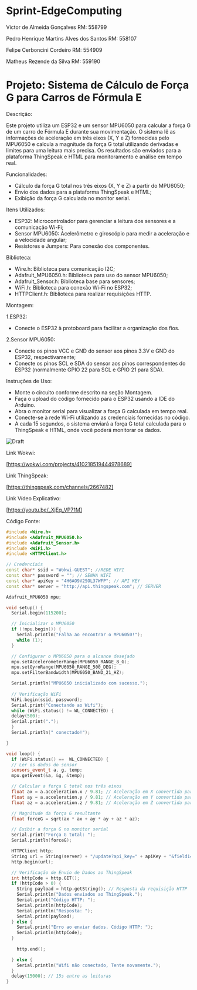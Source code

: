 # Sprint-EdgeComputing

Victor de Almeida Gonçalves RM: 558799

Pedro Henrique Martins Alves dos Santos RM: 558107

Felipe Cerboncini Cordeiro RM: 554909

Matheus Rezende da Silva RM: 559190

# Projeto: Sistema de Cálculo de Força G para Carros de Fórmula E

Descrição:

Este projeto utiliza um ESP32 e um sensor MPU6050 para calcular a força G de um carro de Fórmula E durante sua movimentação. O sistema lê as informações de aceleração em três eixos (X, Y e Z) fornecidas pelo MPU6050 e calcula a magnitude da força G total utilizando derivadas e limites para uma leitura mais precisa. Os resultados são enviados para a plataforma ThingSpeak e HTML para monitoramento e análise em tempo real.

Funcionalidades:

- Cálculo da força G total nos três eixos (X, Y e Z) a partir do MPU6050;
- Envio dos dados para a plataforma ThingSpeak e HTML;
- Exibição da força G calculada no monitor serial.

Itens Utilizados:

- ESP32: Microcontrolador para gerenciar a leitura dos sensores e a comunicação Wi-Fi;
- Sensor MPU6050: Acelerômetro e giroscópio para medir a aceleração e a velocidade angular;
- Resistores e Jumpers: Para conexão dos componentes.

Biblioteca: 

- Wire.h: Biblioteca para comunicação I2C;
- Adafruit_MPU6050.h: Biblioteca para uso do sensor MPU6050;
- Adafruit_Sensor.h: Biblioteca base para sensores;
- WiFi.h: Biblioteca para conexão Wi-Fi no ESP32;
- HTTPClient.h: Biblioteca para realizar requisições HTTP.

Montagem:

1.ESP32:

- Conecte o ESP32 à protoboard para facilitar a organização dos fios.

2.Sensor MPU6050:

- Conecte os pinos VCC e GND do sensor aos pinos 3.3V e GND do ESP32, respectivamente;
- Conecte os pinos SCL e SDA do sensor aos pinos correspondentes do ESP32 (normalmente GPIO 22 para SCL e GPIO 21 para SDA).

Instruções de Uso:

- Monte o circuito conforme descrito na seção Montagem.
- Faça o upload do código fornecido para o ESP32 usando a IDE do Arduino.
- Abra o monitor serial para visualizar a força G calculada em tempo real.
- Conecte-se à rede Wi-Fi utilizando as credenciais fornecidas no código.
- A cada 15 segundos, o sistema enviará a força G total calculada para o ThingSpeak e HTML, onde você poderá monitorar os dados.

![Draft](https://github.com/user-attachments/assets/166a5070-f818-4d4f-8588-fbef1ffc6ed3)

Link Wokwi: 

[https://wokwi.com/projects/410218519444978689]

Link ThingSpeak: 

[https://thingspeak.com/channels/2667482]

Link Vídeo Explicativo:

[https://youtu.be/_XjEq_VP71M]

Código Fonte: 

```c++
#include <Wire.h>
#include <Adafruit_MPU6050.h>
#include <Adafruit_Sensor.h>
#include <WiFi.h>
#include <HTTPClient.h>

// Credenciais 
const char* ssid = "Wokwi-GUEST"; //REDE WIFI 
const char* password = ""; // SENHA WIFI
const char* apiKey = "4H6AO9V2SOL37WFP"; // API KEY 
const char* server = "http://api.thingspeak.com"; // SERVER 

Adafruit_MPU6050 mpu;

void setup() {
  Serial.begin(115200);

  // Inicializar o MPU6050
  if (!mpu.begin()) {
    Serial.println("Falha ao encontrar o MPU6050!");
    while (1);
  }

  // Configurar o MPU6050 para o alcance desejado
  mpu.setAccelerometerRange(MPU6050_RANGE_8_G);
  mpu.setGyroRange(MPU6050_RANGE_500_DEG);
  mpu.setFilterBandwidth(MPU6050_BAND_21_HZ);

  Serial.println("MPU6050 inicializado com sucesso.");
  
  // Verificação WiFi
  WiFi.begin(ssid, password);
  Serial.print("Conectando ao Wifi");
  while (WiFi.status() != WL_CONNECTED) {
  delay(500);
  Serial.print(".");
  }
  Serial.println(" conectado!");

}

void loop() {
  if (WiFi.status() ==  WL_CONNECTED) {
  // Ler os dados do sensor
  sensors_event_t a, g, temp;
  mpu.getEvent(&a, &g, &temp);

  // Calcular a força G total nos três eixos
  float ax = a.acceleration.x / 9.81; // Aceleração em X convertida para G
  float ay = a.acceleration.y / 9.81; // Aceleração em Y convertida para G
  float az = a.acceleration.z / 9.81; // Aceleração em Z convertida para G

  // Magnitude da força G resultante
  float forceG = sqrt(ax * ax + ay * ay + az * az);

  // Exibir a força G no monitor serial
  Serial.print("Força G total: ");
  Serial.println(forceG);

  HTTPClient http;
  String url = String(server) + "/update?api_key=" + apiKey + "&field1=" + String(forceG);
  http.begin(url);

  // Verificação de Envio de Dados ao ThingSpeak
  int httpCode = http.GET();
  if (httpCode > 0) {
    String payload = http.getString(); // Resposta da requisição HTTP
    Serial.println("Dados enviados ao ThingSpeak.");
    Serial.print("Código HTTP: ");
    Serial.println(httpCode);
    Serial.println("Resposta: ");
    Serial.print(payload);
  } else {
    Serial.print("Erro ao enviar dados. Código HTTP: ");
    Serial.println(httpCode);
  }
    
    http.end();

  } else {
    Serial.println("Wifi não conectado, Tente novamente.");
  }
  delay(15000); // 15s entre as leituras
}
```














